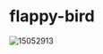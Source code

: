 # flappy-bird

![15052913](https://user-images.githubusercontent.com/79351045/201549808-ede83529-aea5-4c8b-b599-ea60ccf0d444.jpg)
